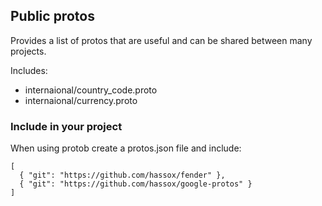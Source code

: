 ## Public protos

Provides a list of protos that are useful and can be shared between many projects.

Includes:
 
 * internaional/country\_code.proto
 * internaional/currency.proto

### Include in your project

When using protob create a protos.json file and include:

    [
      { "git": "https://github.com/hassox/fender" },
      { "git": "https://github.com/hassox/google-protos" }
    ]

